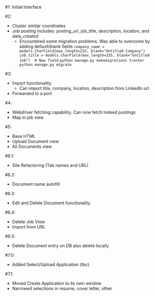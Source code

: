 #1: Initial Interface

#2:
- Cluster similar coordinates
- Job posting includes: posting_url, job_title, description, location, and date_created
    - Encountered some migration problems. Was able to overcome by adding default/blank fields
            ```
            company_name = models.CharField(max_length=255, blank="Untitled Company")
            job_title = models.CharField(max_length=255, blank="Untitled Job")  # New field
            ```
            ```
            python manage.py makemigrations tracker
            python manage.py migrate
            ```

#3:
- Import functionality
    - Can import title, company, location, description from LinkedIn url 
- Forwarded to a port

#4:
- Webdriver fetching capability. Can now fetch Indeed postings 
- Map in job view

#5:
- Base HTML
- Upload Document view
- All Documents view

#6.1:
- Site Refactoring (Tab names and URL)

#6.2: 
- Document name autofill

#6.3:
- Edit and Delete Document functionality

#6.4:
- Delete Job View
- Import from URL

#6.5:
- Delete Document entry on DB also delete locally

#7.0:
- Added Select/Upload Application (tbc)

#7.1:
- Moved Create Application to its own window
- Narrowed selections in resume, cover letter, other

